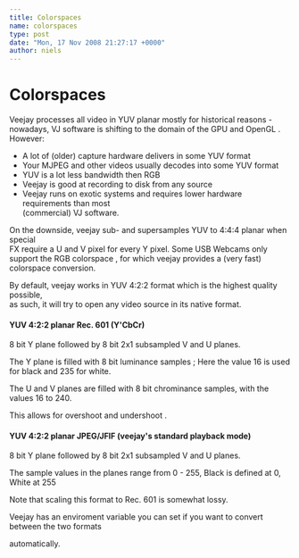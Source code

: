 ```yaml
---
title: Colorspaces
name: colorspaces
type: post
date: "Mon, 17 Nov 2008 21:27:17 +0000"
author: niels
---
```

# Colorspaces

Veejay processes all video in YUV planar mostly for historical reasons - nowadays, VJ software is shifting to the domain of the GPU and OpenGL . However:  
- A lot of (older) capture hardware delivers in some YUV format  
- Your MJPEG and other videos usually decodes into some YUV format  
- YUV is a lot less bandwidth then RGB  
- Veejay is good at recording to disk from any source  
- Veejay runs on exotic systems and requires lower hardware requirements than most  
(commercial) VJ software.  

On the downside, veejay sub- and supersamples YUV to 4:4:4 planar when special  
FX require a U and V pixel for every Y pixel. Some USB Webcams only support the RGB colorspace , for which veejay provides a (very fast) colorspace conversion.  

By default, veejay works in YUV 4:2:2 format which is the highest quality possible,  
as such, it will try to open any video source in its native format.  


#### YUV 4:2:2 planar Rec. 601 (Y'CbCr)  
8 bit Y plane followed by 8 bit 2x1 subsampled V and U planes.  

The Y plane is filled with 8 bit luminance samples ; Here the value 16 is used for black and 235 for white.  

The U and V planes are filled with 8 bit chrominance samples, with the values 16 to 240.  

This allows for overshoot and undershoot .  


#### YUV 4:2:2 planar JPEG/JFIF (veejay's standard playback mode)  
8 bit Y plane followed by 8 bit 2x1 subsampled V and U planes.  

The sample values in the planes range from 0 - 255, Black is defined at 0, White at 255  

Note that scaling this format to Rec. 601 is somewhat lossy.  

Veejay has an enviroment variable you can set if you want to convert between the two formats  

automatically.

